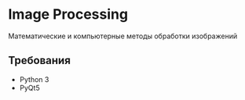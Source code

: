 # Image Processing
Математические и компьютерные методы обработки изображений
## Требования
- Python 3
- PyQt5
